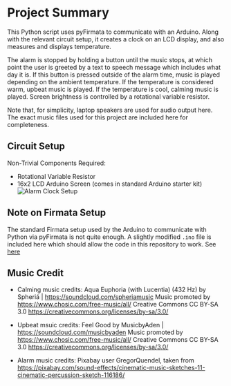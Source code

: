 # Project Summary

This Python script uses pyFirmata to communicate with an Arduino.
Along with the relevant circuit setup, it creates a clock on an 
LCD display, and also measures and displays temperature.

The alarm is stopped by holding a button until the music stops, at which point 
the user is greeted by a text to speech message which includes what day it is.
If this button is pressed outside of the alarm time, music is played depending on
the ambient temperature. If the temperature is considered warm, upbeat music is played.
If the temperature is cool, calming music is played. Screen brightness is controlled by a rotational variable resistor.

Note that, for simplicity, laptop speakers are used for audio output here. The exact music files used for this project are included here for completeness.

## Circuit Setup
Non-Trivial Components Required:
- Rotational Variable Resistor
- 16x2 LCD Arduino Screen (comes in standard Arduino starter kit)
![Alarm Clock Setup](https://github.com/JoelANB/Arduino-Projects/assets/60829930/fd6a4604-1d16-4fc0-a90f-fe7460f2f65b)


## Note on Firmata Setup
The standard Firmata setup used by the Arduino to communicate with Python via pyFirmata is not quite enough. A slightly modified `.ino` file is included here which should allow the code in this repository to work. See [here](https://github.com/JoelANB/Arduino-Projects/tree/main/Alarm%20Clock%20and%20Temperature%20Sensor/new_standard_firmata)

## Music Credit
- Calming music credits:
Aqua Euphoria (with Lucentia) (432 Hz) by Spheriá | https://soundcloud.com/spheriamusic
Music promoted by https://www.chosic.com/free-music/all/
Creative Commons CC BY-SA 3.0
https://creativecommons.org/licenses/by-sa/3.0/

- Upbeat msuic credits:
Feel Good by MusicbyAden | https://soundcloud.com/musicbyaden
Music promoted by https://www.chosic.com/free-music/all/
Creative Commons CC BY-SA 3.0
https://creativecommons.org/licenses/by-sa/3.0/

- Alarm music credits:
Pixabay user GregorQuendel, taken from https://pixabay.com/sound-effects/cinematic-music-sketches-11-cinematic-percussion-sketch-116186/ 
